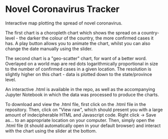# Novel Coronavirus Tracker
Interactive map plotting the spread of novel coronavirus.

The first chart is a choropleth chart which shows the spread on a country-level - the darker the colour of the country, the more confirmed cases it has. A play button allows you to animate the chart, whilst you can also change the date manually using the slider.

The second chart is a "geo-scatter" chart, for want of a better word. Overlayed on a world map are red dots logarithmically proportional in size to the number of confirmed cases in a given location. The resolution is slightly higher on this chart - data is plotted down to the state/province level.

An interactive .html is available in the repo, as well as the accompanying Jupyter Notebook in which the data was processed to produce the charts.

To download and view the .html file, first click on the .html file in the repository. Then, click on "View raw", which should present you with a large amount of indecipherable HTML and Javascript code. Right click -> Save as... to an appropriate location on your computer. Then, simply open the .html file (it should automatically open in your default browser) and interact with the chart using the slider at the bottom.
